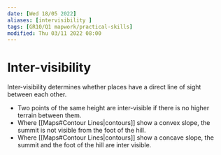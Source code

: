 ```yaml
---
date: [Wed 18/05 2022]
aliases: [intervisibility ]
tags: [GR10/Q1 mapwork/practical-skills] 
modified: Thu 03/11 2022 08:00
---
```

# Inter-visibility
Inter-visibility determines whether places have a direct line of sight between each other. 
- Two points of the same height are inter-visible if there is no higher terrain between them.
- Where [[Maps#Contour Lines|contours]] show a convex slope, the summit is not visible from the foot of the hill.
- Where [[Maps#Contour Lines|contours]] show a concave slope, the summit and the foot of the hill are inter visible. 